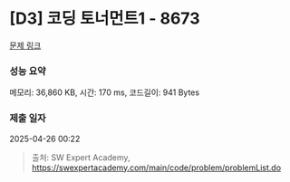 # [D3] 코딩 토너먼트1 - 8673 

[문제 링크](https://swexpertacademy.com/main/code/problem/problemDetail.do?contestProbId=AW2Jldrqlo4DFASu) 

### 성능 요약

메모리: 36,860 KB, 시간: 170 ms, 코드길이: 941 Bytes

### 제출 일자

2025-04-26 00:22



> 출처: SW Expert Academy, https://swexpertacademy.com/main/code/problem/problemList.do